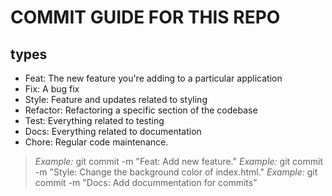 # COMMIT GUIDE FOR THIS REPO

## types
- Feat: The new feature you're adding to a particular application
- Fix: A bug fix
- Style: Feature and updates related to styling
- Refactor: Refactoring a specific section of the codebase
- Test: Everything related to testing
- Docs: Everything related to documentation
- Chore: Regular code maintenance.

>*Example:* git commit -m "Feat: Add new feature." 
>*Example:* git commit -m "Style: Change the background color of index.html." 
>*Example:* git commit -m "Docs: Add docummentation for commits"
